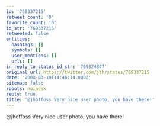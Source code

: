 ```yaml
---
id: '769337215'
retweet_count: '0'
favorite_count: '0'
id_str: '769337215'
retweeted: false
entities:
  hashtags: []
  symbols: []
  user_mentions: []
  urls: []
in_reply_to_status_id_str: '769324847'
original_url: https://twitter.com/jth/status/769337215
date: '2008-03-10T14:46:14.000Z'
sitemap: false
robots: noindex
reply: true
title: '@jhoffoss Very nice user photo, you have there!'
---
```


@jhoffoss Very nice user photo, you have there!